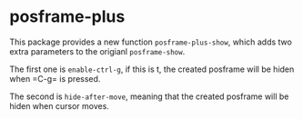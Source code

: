 # posframe-plus
This package provides a new function `posframe-plus-show`, which adds two extra parameters to the origianl `posframe-show`.

The first one is `enable-ctrl-g`, if this is t, the created posframe will be hiden when =C-g= is pressed.

The second is `hide-after-move`, meaning that the created posframe will be hiden when cursor moves.
